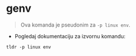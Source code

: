 # genv

> Ova komanda je pseudonim za `-p linux env`.

- Pogledaj dokumentaciju za izvornu komandu:

`tldr -p linux env`
